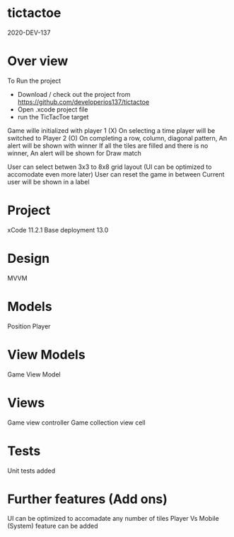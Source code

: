 # tictactoe
2020-DEV-137

# Over view

To Run the project 

- Download / check out the project from https://github.com/developerios137/tictactoe
- Open  .xcode project file
- run the TicTacToe target 

Game wille initialized with player 1 (X)
On selecting a time player will be switched to Player 2 (O)
On completing a row, column, diagonal pattern, An alert will be shown with winner
If all the tiles are filled and there is no winner, An alert will be shown for Draw match 

User can select betwen 3x3 to 8x8 grid layout (UI can be optimized to accomodate even more later)
User can reset the game in between
Current user will be shown in a label 

# Project 

xCode 11.2.1
Base deployment 13.0

# Design 

MVVM

# Models

Position 
Player 

# View Models

Game View Model

# Views

Game view controller
Game collection view cell

# Tests

Unit tests added

# Further features (Add ons)

UI can be optimized to accomadate any number of tiles
Player Vs Mobile (System) feature can be added
